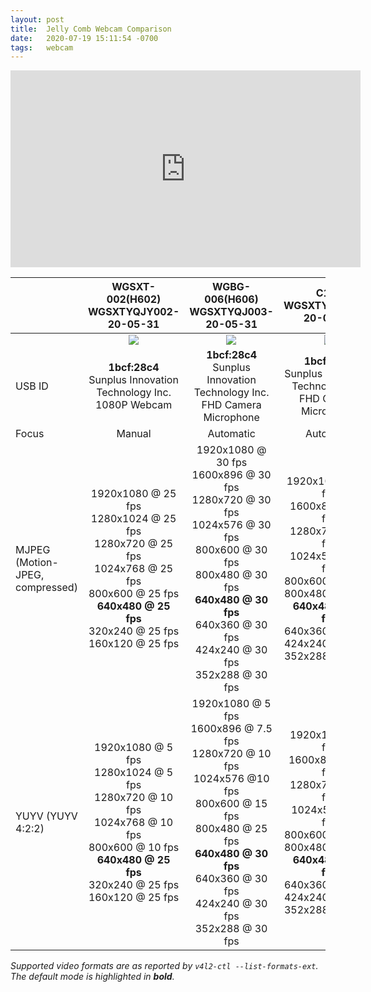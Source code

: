 ```yaml
---
layout: post
title:  Jelly Comb Webcam Comparison
date:   2020-07-19 15:11:54 -0700
tags:   webcam
---
```

<center>
<iframe width="560" height="315" src="https://www.youtube.com/embed/7Ldg_JxR-vw" frameborder="0" allow="accelerometer; autoplay; encrypted-media; gyroscope; picture-in-picture" allowfullscreen></iframe>
</center>

||WGSXT-002(H602)<br>WGSXTYQJY002-20-05-31|WGBG-006(H606)<br>WGSXTYQJ003-20-05-31|C101<br>WGSXTYQJY004-20-06-01|
|-|:-:|:-:|:-:|
||<a href="https://www.amazon.com/gp/product/B07MPLMC89/ref=as_li_ss_il?&imprToken=LEFR8FTh08YWVrwjcSQesg&slotNum=0&&imprToken=LOnGogoBG7NUxozYl2o9zQ&slotNum=0&ie=UTF8&psc=1&linkCode=li2&tag=3dfe8b15-7299-469c-b694-8a0d85856cdb-20&linkId=fb0d0943f4ef2014b0cf188478c274e5&language=en_US" target="_blank"><img border="0" src="//ws-na.amazon-adsystem.com/widgets/q?_encoding=UTF8&ASIN=B07MPLMC89&Format=_SL160_&ID=AsinImage&MarketPlace=US&ServiceVersion=20070822&WS=1&tag=3dfe8b15-7299-469c-b694-8a0d85856cdb-20&language=en_US" ></a><img src="https://ir-na.amazon-adsystem.com/e/ir?t=3dfe8b15-7299-469c-b694-8a0d85856cdb-20&language=en_US&l=li2&o=1&a=B07MPLMC89" width="1" height="1" border="0" alt="" style="border:none !important; margin:0px !important;" />|<a href="https://www.amazon.com/gp/product/B081G67CMR/ref=as_li_ss_il?ie=UTF8&psc=1&linkCode=li2&tag=3dfe8b15-7299-469c-b694-8a0d85856cdb-20&linkId=7c3b930473f0dfd30d428795933d89aa&language=en_US" target="_blank"><img border="0" src="//ws-na.amazon-adsystem.com/widgets/q?_encoding=UTF8&ASIN=B081G67CMR&Format=_SL160_&ID=AsinImage&MarketPlace=US&ServiceVersion=20070822&WS=1&tag=3dfe8b15-7299-469c-b694-8a0d85856cdb-20&language=en_US" ></a><img src="https://ir-na.amazon-adsystem.com/e/ir?t=3dfe8b15-7299-469c-b694-8a0d85856cdb-20&language=en_US&l=li2&o=1&a=B081G67CMR" width="1" height="1" border="0" alt="" style="border:none !important; margin:0px !important;" />|<a href="https://www.amazon.com/gp/product/B087LNF2TB/ref=as_li_ss_il?ie=UTF8&psc=1&linkCode=li2&tag=3dfe8b15-7299-469c-b694-8a0d85856cdb-20&linkId=ba0a181b4bf1150ce1ce5816809c55f1&language=en_US" target="_blank"><img border="0" src="//ws-na.amazon-adsystem.com/widgets/q?_encoding=UTF8&ASIN=B087LNF2TB&Format=_SL160_&ID=AsinImage&MarketPlace=US&ServiceVersion=20070822&WS=1&tag=3dfe8b15-7299-469c-b694-8a0d85856cdb-20&language=en_US" ></a><img src="https://ir-na.amazon-adsystem.com/e/ir?t=3dfe8b15-7299-469c-b694-8a0d85856cdb-20&language=en_US&l=li2&o=1&a=B087LNF2TB" width="1" height="1" border="0" alt="" style="border:none !important; margin:0px !important;" />|
|USB ID|**1bcf:28c4**<br>Sunplus Innovation Technology Inc. 1080P Webcam|**1bcf:28c4**<br>Sunplus Innovation Technology Inc. FHD Camera Microphone|**1bcf:28c4**<br>Sunplus Innovation Technology Inc. FHD Camera Microphone|
|Focus|Manual|Automatic|Automatic|
|MJPEG (Motion-JPEG, compressed)|1920x1080 @ 25 fps<br>1280x1024 @ 25 fps<br>1280x720 @ 25 fps<br>1024x768 @ 25 fps<br>800x600 @ 25 fps<br>**640x480 @ 25 fps**<br>320x240 @ 25 fps<br>160x120 @ 25 fps<br>|1920x1080 @ 30 fps<br>1600x896 @ 30 fps<br>1280x720 @ 30 fps<br>1024x576 @ 30 fps<br>800x600 @ 30 fps<br>800x480 @ 30 fps<br>**640x480 @ 30 fps**<br>640x360 @ 30 fps<br>424x240 @ 30 fps<br>352x288 @ 30 fps|1920x1080 @ 30 fps<br>1600x896 @ 30 fps<br>1280x720 @ 30 fps<br>1024x576 @ 30 fps<br>800x600 @ 30 fps<br>800x480 @ 30 fps<br>**640x480 @ 30 fps**<br>640x360 @ 30 fps<br>424x240 @ 30 fps<br>352x288 @ 30 fps|
|YUYV (YUYV 4:2:2)|1920x1080 @ 5 fps<br>1280x1024 @ 5 fps<br>1280x720 @ 10 fps<br>1024x768 @ 10 fps<br>800x600 @ 10 fps<br>**640x480 @ 25 fps**<br>320x240 @ 25 fps<br>160x120 @ 25 fps|1920x1080 @ 5 fps<br>1600x896 @ 7.5 fps<br>1280x720 @ 10 fps<br>1024x576 @10 fps<br>800x600 @ 15 fps<br>800x480 @ 25 fps<br>**640x480 @ 30 fps**<br>640x360 @ 30 fps<br>424x240 @ 30 fps<br>352x288 @ 30 fps<br>|1920x1080 @ 5 fps<br>1600x896 @ 7.5 fps<br>1280x720 @ 10 fps<br>1024x576 @10 fps<br>800x600 @ 15 fps<br>800x480 @ 25 fps<br>**640x480 @ 30 fps**<br>640x360 @ 30 fps<br>424x240 @ 30 fps<br>352x288 @ 30 fps<br>|

_Supported video formats are as reported by `v4l2-ctl --list-formats-ext`.  The default mode is highlighted in **bold**._

